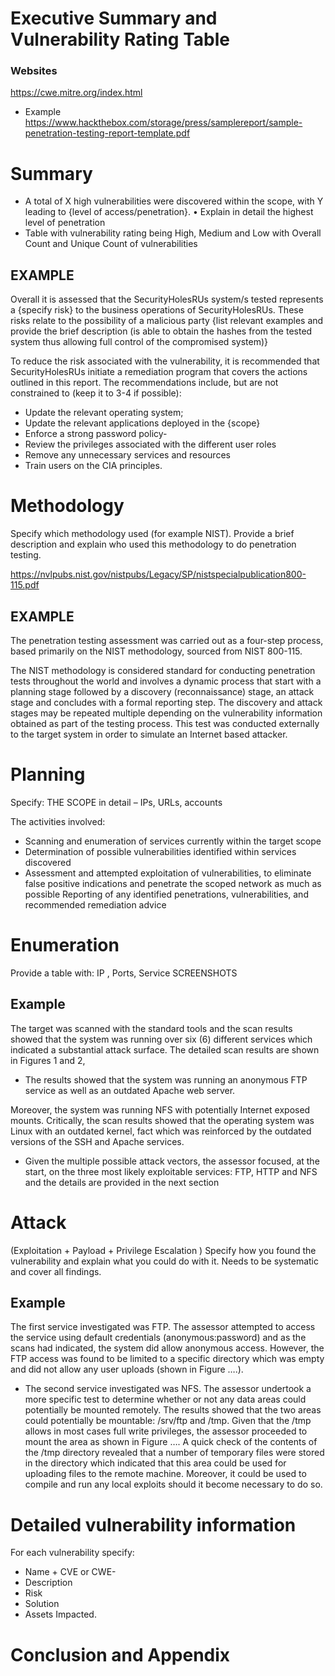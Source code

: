 # Executive Summary and Vulnerability Rating Table

### Websites
https://cwe.mitre.org/index.html

- Example
https://www.hackthebox.com/storage/press/samplereport/sample-penetration-testing-report-template.pdf


# Summary 
- A total of X high vulnerabilities were discovered within the scope, with Y leading to {level of
access/penetration}.
• Explain in detail the highest level of penetration
- Table with vulnerability rating being High, Medium and Low with Overall Count and Unique Count of vulnerabilities

## EXAMPLE
Overall it is assessed that the SecurityHolesRUs system/s tested represents a {specify risk} to the business
operations of SecurityHolesRUs. These risks relate to the possibility of a malicious party {list relevant examples
and provide the brief description (is able to obtain the hashes from the tested system thus allowing full
control of the compromised system)}

To reduce the risk associated with the vulnerability, it is recommended that SecurityHolesRUs initiate a
remediation program that covers the actions outlined in this report. The recommendations include, but
are not constrained to (keep it to 3-4 if possible):

- Update the relevant operating system;
- Update the relevant applications deployed in the {scope}
- Enforce a strong password policy-
- Review the privileges associated with the different user roles
- Remove any unnecessary services and resources
- Train users on the CIA principles.

# Methodology 

Specify which methodology used (for example NIST). Provide a
brief description and explain who used this methodology to do
penetration testing.

https://nvlpubs.nist.gov/nistpubs/Legacy/SP/nistspecialpublication800-115.pdf

## EXAMPLE

The penetration testing assessment was carried out as a
four-step process, based primarily on the NIST
methodology, sourced from NIST 800-115. 

The NIST methodology is considered standard for conducting
penetration tests throughout the world and involves a
dynamic process that start with a planning stage
followed by a discovery (reconnaissance) stage, an
attack stage and concludes with a formal reporting step.
The discovery and attack stages may be repeated
multiple depending on the vulnerability information
obtained as part of the testing process. This test was 
conducted externally to the target system
in order to simulate an Internet based attacker.

# Planning
Specify: THE SCOPE in detail – IPs, URLs, accounts

The activities involved:

- Scanning and enumeration of services currently within the target scope
- Determination of possible vulnerabilities identified within services discovered
- Assessment and attempted exploitation of vulnerabilities, to eliminate false positive indications and penetrate the
scoped network as much as possible
Reporting of any identified penetrations, vulnerabilities, and recommended remediation advice

# Enumeration
Provide a table with: IP , Ports, Service
SCREENSHOTS

## Example

The target was scanned with the standard tools and the scan results showed that the system was running over six (6)
different services which indicated a substantial attack surface. The detailed scan results are shown in Figures 1 and 2,

- The results showed that the system was running an anonymous FTP service as well as an outdated Apache web server.

Moreover, the system was running NFS with potentially Internet exposed mounts. Critically, the scan results showed
that the operating system was Linux with an outdated kernel, fact which was reinforced by the outdated versions of the
SSH and Apache services.

- Given the multiple possible attack vectors, the assessor focused, at the start, on the three most likely exploitable
services: FTP, HTTP and NFS and the details are provided in the next section

# Attack
(Exploitation + Payload + Privilege Escalation )
Specify how you found the vulnerability and explain what you could do with it. Needs to be systematic and cover all findings.

## Example

The first service investigated was FTP. The assessor attempted to access the service using default credentials (anonymous:password) and as the
scans had indicated, the system did allow anonymous access. However, the FTP access was found to be limited to a specific directory which was
empty and did not allow any user uploads (shown in Figure ….).

- The second service investigated was NFS. The assessor undertook a more specific test to determine whether or not any data areas could
potentially be mounted remotely. The results showed that the two areas could potentially be mountable: /srv/ftp and /tmp. Given that the /tmp
allows in most cases full write privileges, the assessor proceeded to mount the area as shown in Figure …. A quick check of the contents of the
/tmp directory revealed that a number of temporary files were stored in the directory which indicated that this area could be used for uploading
files to the remote machine. Moreover, it could be used to compile and run any local exploits should it become necessary to do so.

# Detailed vulnerability information

For each vulnerability specify:
- Name + CVE or CWE-
- Description
- Risk
- Solution
- Assets Impacted.

# Conclusion and Appendix








